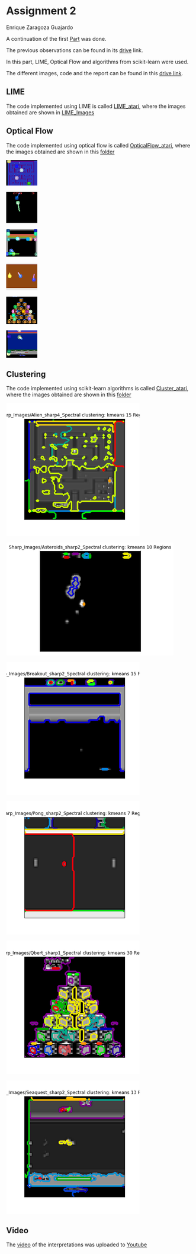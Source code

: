 # Assignment 2

Enrique Zaragoza Guajardo


A continuation of the first [Part](https://github.com/ez17847/ce888labs/tree/master/Assignment1) was done.


The previous observations can be found in its [drive](https://drive.google.com/drive/folders/1-sTYxPe-EUABS27KFsi9FxKyQvqm75-n?usp=sharing) link.


In this part, LIME, Optical Flow and algorithms from scikit-learn were used.

The different images, code and the report can be found in this [drive link](https://drive.google.com/drive/folders/1g9Z0eVgeWfg8sKf9KF8yom02hIwNgGFJ?usp=sharing).


## LIME
The code implemented using LIME is called [LIME_atari](https://github.com/ez17847/ce888labs/blob/master/Assignment2/LIME/LIME_atari.ipynb), where the images obtained are shown in [LIME_Images](https://github.com/ez17847/ce888labs/blob/master/Assignment2/LIME/LIME_Images.docx)

## Optical Flow
The code implemented using optical flow is called [OpticalFlow_atari](https://github.com/ez17847/ce888labs/blob/master/Assignment2/Optical_Flow/OpticalFlow_atari.py), where the images obtained are shown in this [folder](https://github.com/ez17847/ce888labs/tree/master/Assignment2/Optical_Flow)

![Alien](./OF_Alien179.png?raw=true)


![Ateroids](./OF_Asteroids44.png?raw=true)


![Breakout](./OF_Breakout85.png?raw=true)


![Pong](./OF_Pong150.png?raw=true)


![Qbert](./OF_Qbert240.png?raw=true)


![Seaquest](./OF_Seaquest215.png?raw=true)

## Clustering
The code implemented using scikit-learn algorithms is called [Cluster_atari](https://github.com/ez17847/ce888labs/blob/master/Assignment2/Clusters/Cluster_atari.ipynb), where the images obtained are shown in this [folder](https://github.com/ez17847/ce888labs/tree/master/Assignment2/Clusters)

![Alien2](./Alien_cluster.png?raw=true)


![Ateroids2](./Asteroids_cluster.png?raw=true)


![Breakout2](./Breakout_cluster.png?raw=true)


![Pong2](./Pong_cluster.png?raw=true)


![Qbert2](./Qbert_cluster.png?raw=true)


![Seaquest2](./Seaquest_cluster.png?raw=true)


## Video

The [video](https://youtu.be/nRMsMjATZGs) of the interpretations was uploaded to [Youtube](https://youtu.be/nRMsMjATZGs)


